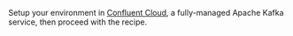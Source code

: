 Setup your environment in [Confluent Cloud](https://www.confluent.io/confluent-cloud/tryfree/), a fully-managed Apache Kafka service, then proceed with the recipe.
